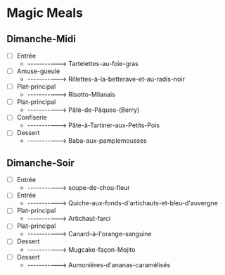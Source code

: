 # Magic Meals
##  Dimanche-Midi
- [ ] Entrée
  - -----------> Tartelettes-au-foie-gras
- [ ] Amuse-gueule
  - -----------> Rillettes-à-la-betterave-et-au-radis-noir
- [ ] Plat-principal
  - -----------> Risotto-Milanais
- [ ] Plat-principal
  - -----------> Pâté-de-Pâques-(Berry)
- [ ] Confiserie
  - -----------> Pâte-à-Tartiner-aux-Petits-Pois
- [ ] Dessert
  - -----------> Baba-aux-pamplemousses
##  Dimanche-Soir
- [ ] Entrée
  - -----------> soupe-de-chou-fleur
- [ ] Entrée
  - -----------> Quiche-aux-fonds-d'artichauts-et-bleu-d'auvergne
- [ ] Plat-principal
  - -----------> Artichaut-farci
- [ ] Plat-principal
  - -----------> Canard-à-l'orange-sanguine
- [ ] Dessert
  - -----------> Mugcake-façon-Mojito
- [ ] Dessert
  - -----------> Aumonières-d'ananas-caramélisés
